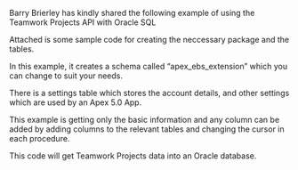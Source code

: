 Barry Brierley has kindly shared the following example of using the Teamwork Projects API with Oracle SQL

Attached is some sample code for creating the neccessary package and the tables.

In this example, it creates a schema called “apex_ebs_extension” which you can change to suit your needs.

There is a settings table which stores the account details, and other settings which are used by an Apex 5.0 App.

This example is getting only the basic information and any column can be added by adding columns to the relevant tables and changing the cursor in each procedure.

This code will get Teamwork Projects data into an Oracle database.

